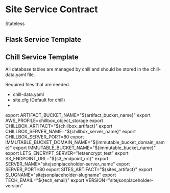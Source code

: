 
# Site Service Contract

Stateless

## Flask Service Template

## Chill Service Template

All database tables are managed by chill and should be stored in the
chill-data.yaml file.

Required files that are needed.

- chill-data.yaml
- site.cfg (Default for chill)
- 

export ARTIFACT_BUCKET_NAME="${artifact_bucket_name}"
export AWS_PROFILE=chillbox_object_storage
export CHILLBOX_ARTIFACT="${chillbox_artifact}"
export CHILLBOX_SERVER_NAME="${chillbox_server_name}"
export CHILLBOX_SERVER_PORT=80
export IMMUTABLE_BUCKET_DOMAIN_NAME="${immutable_bucket_domain_name}"
export IMMUTABLE_BUCKET_NAME="${immutable_bucket_name}"
export LETS_ENCRYPT_SERVER="letsencrypt_test"
export S3_ENDPOINT_URL="${s3_endpoint_url}"
export SERVER_NAME="sitejsonplaceholder-server_name"
export SERVER_PORT=80
export SITES_ARTIFACT="${sites_artifact}"
export SLUGNAME="sitejsonplaceholder-slugname"
export TECH_EMAIL="${tech_email}"
export VERSION="sitejsonplaceholder-version"
